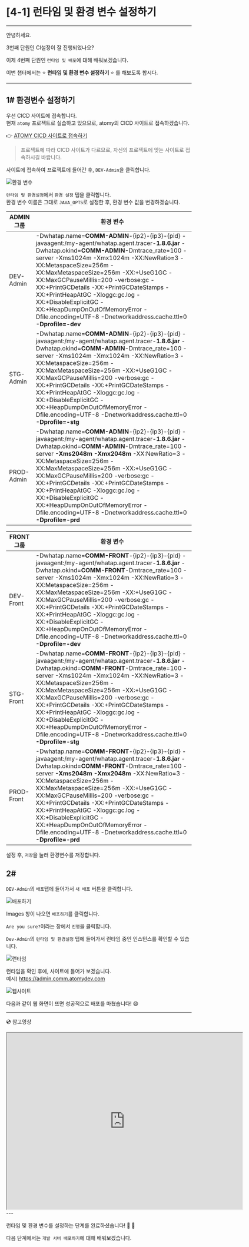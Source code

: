 # [4-1] 런타임 및 환경 변수 설정하기
---
안녕하세요.

3번째 단원인 CI설정이 잘 진행되었나요?

이제 4번째 단원인 `런타임 및 배포`에 대해 배워보겠습니다.

이번 챕터에서는 :star: **런타임 및 환경 변수 설정하기** :star: 를 해보도록 합시다. 

---

## 1# 환경변수 설정하기

우선 CICD 사이트에 접속합니다.     
현재 `atomy` 프로젝트로 실습하고 있으므로, atomy의 CICD 사이트로 접속하겠습니다.

:point_right: [ATOMY CICD 사이트로 접속하기](http://cicd.atomyops.com)

> 프로젝트에 따라 CICD 사이트가 다르므로, 자신의 프로젝트에 맞는 사이트로 접속하시길 바랍니다.

사이트에 접속하여  프로젝트에 들어간 후, `DEV-Admin`을 클릭합니다.     

![환경 변수](https://user-images.githubusercontent.com/54167990/65661705-4b3f2f80-e06d-11e9-9119-68fc9ab6dcb7.PNG)

`런타임 및 환경설정`에서 `환경 설정` 탭을 클릭합니다.  
환경 변수 이름은 그대로 `JAVA_OPTS`로 설정한 후, 환경 변수 값을 변경하겠습니다.

ADMIN 그룹 | 환경 변수
---- | ----
DEV-Admin | -Dwhatap.name=**COMM-ADMIN**-{ip2}-{ip3}-{pid} -javaagent:/my-agent/whatap.agent.tracer-**1.8.6.jar** -Dwhatap.okind=**COMM-ADMIN**-Dmtrace_rate=100 -server -Xms1024m -Xmx1024m -XX:NewRatio=3 -XX:MetaspaceSize=256m -XX:MaxMetaspaceSize=256m -XX:+UseG1GC -XX:MaxGCPauseMillis=200 -verbose:gc -XX:+PrintGCDetails -XX:+PrintGCDateStamps -XX:+PrintHeapAtGC -Xloggc:gc.log -XX:+DisableExplicitGC -XX:+HeapDumpOnOutOfMemoryError -Dfile.encoding=UTF-8 -Dnetworkaddress.cache.ttl=0 **-Dprofile=-dev**
STG-Admin | -Dwhatap.name=**COMM-ADMIN**-{ip2}-{ip3}-{pid} -javaagent:/my-agent/whatap.agent.tracer-**1.8.6.jar** -Dwhatap.okind=**COMM-ADMIN**-Dmtrace_rate=100 -server -Xms1024m -Xmx1024m -XX:NewRatio=3 -XX:MetaspaceSize=256m -XX:MaxMetaspaceSize=256m -XX:+UseG1GC -XX:MaxGCPauseMillis=200 -verbose:gc -XX:+PrintGCDetails -XX:+PrintGCDateStamps -XX:+PrintHeapAtGC -Xloggc:gc.log -XX:+DisableExplicitGC -XX:+HeapDumpOnOutOfMemoryError -Dfile.encoding=UTF-8 -Dnetworkaddress.cache.ttl=0 **-Dprofile=-stg**
PROD-Admin | -Dwhatap.name=**COMM-ADMIN**-{ip2}-{ip3}-{pid} -javaagent:/my-agent/whatap.agent.tracer-**1.8.6.jar** -Dwhatap.okind=**COMM-ADMIN**-Dmtrace_rate=100 -server **-Xms2048m -Xmx2048m** -XX:NewRatio=3 -XX:MetaspaceSize=256m -XX:MaxMetaspaceSize=256m -XX:+UseG1GC -XX:MaxGCPauseMillis=200 -verbose:gc -XX:+PrintGCDetails -XX:+PrintGCDateStamps -XX:+PrintHeapAtGC -Xloggc:gc.log -XX:+DisableExplicitGC -XX:+HeapDumpOnOutOfMemoryError -Dfile.encoding=UTF-8 -Dnetworkaddress.cache.ttl=0 **-Dprofile=-prd**

FRONT 그룹 | 환경 변수
---- | ----
DEV-Front | -Dwhatap.name=**COMM-FRONT**-{ip2}-{ip3}-{pid} -javaagent:/my-agent/whatap.agent.tracer-**1.8.6.jar** -Dwhatap.okind=**COMM-FRONT**-Dmtrace_rate=100 -server -Xms1024m -Xmx1024m -XX:NewRatio=3 -XX:MetaspaceSize=256m -XX:MaxMetaspaceSize=256m -XX:+UseG1GC -XX:MaxGCPauseMillis=200 -verbose:gc -XX:+PrintGCDetails -XX:+PrintGCDateStamps -XX:+PrintHeapAtGC -Xloggc:gc.log -XX:+DisableExplicitGC -XX:+HeapDumpOnOutOfMemoryError -Dfile.encoding=UTF-8 -Dnetworkaddress.cache.ttl=0 **-Dprofile=-dev**
STG-Front | -Dwhatap.name=**COMM-FRONT**-{ip2}-{ip3}-{pid} -javaagent:/my-agent/whatap.agent.tracer-**1.8.6.jar** -Dwhatap.okind=**COMM-FRONT**-Dmtrace_rate=100 -server -Xms1024m -Xmx1024m -XX:NewRatio=3 -XX:MetaspaceSize=256m -XX:MaxMetaspaceSize=256m -XX:+UseG1GC -XX:MaxGCPauseMillis=200 -verbose:gc -XX:+PrintGCDetails -XX:+PrintGCDateStamps -XX:+PrintHeapAtGC -Xloggc:gc.log -XX:+DisableExplicitGC -XX:+HeapDumpOnOutOfMemoryError -Dfile.encoding=UTF-8 -Dnetworkaddress.cache.ttl=0 **-Dprofile=-stg**
PROD-Front | -Dwhatap.name=**COMM-FRONT**-{ip2}-{ip3}-{pid} -javaagent:/my-agent/whatap.agent.tracer-**1.8.6.jar** -Dwhatap.okind=**COMM-FRONT**-Dmtrace_rate=100 -server **-Xms2048m -Xmx2048m** -XX:NewRatio=3 -XX:MetaspaceSize=256m -XX:MaxMetaspaceSize=256m -XX:+UseG1GC -XX:MaxGCPauseMillis=200 -verbose:gc -XX:+PrintGCDetails -XX:+PrintGCDateStamps -XX:+PrintHeapAtGC -Xloggc:gc.log -XX:+DisableExplicitGC -XX:+HeapDumpOnOutOfMemoryError -Dfile.encoding=UTF-8 -Dnetworkaddress.cache.ttl=0 **-Dprofile=-prd**

설정 후, `저장`을 눌러 환경변수를 저장합니다.


## 2#

`DEV-Admin`의 `배포`탭에 들어가서 `새 배포` 버튼을 클릭합니다.

![배포하기](https://user-images.githubusercontent.com/54167990/65673990-cd881d80-e086-11e9-9f75-01d0d0f79e64.PNG)

Images 창이 나오면 `배포하기`를 클릭합니다.

`Are you sure?`이라는 창에서 `진행`을 클릭합니다.

`Dev-Admin`의 `런타임 및 환경설정` 탭에 들어가서 런타임 중인 인스턴스를 확인할 수 있습니다.

![런타임](https://user-images.githubusercontent.com/54167990/65675353-01fcd900-e089-11e9-8c26-f33fa85a07cd.png)

런타임을 확인 후에, 사이트에 들어가 보겠습니다.  
예시) https://admin.comm.atomydev.com

![웹사이트](https://user-images.githubusercontent.com/54167990/65675528-46887480-e089-11e9-9b95-a862a410e3eb.png)

다음과 같이 웹 화면이 뜨면 성공적으로 배포를 마쳤습니다! :smile:

---
:cd: 참고영상

<iframe src="https://drive.google.com/file/d/1ustgcVCxfgYXy7VJsRzeiuxFbLgmnUUS/preview" width="640" height="480"></iframe>
---

런타임 및 환경 변수를 설정하는 단계를 완료하셨습니다! :clap: :clap:

다음 단계에서는 `개발 서버 배포하기`에 대해 배워보겠습니다.
